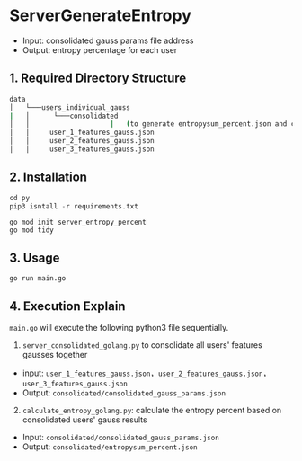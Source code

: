 # ServerGenerateEntropy

- Input: consolidated gauss params file address
- Output: entropy percentage for each user

## 1. Required Directory Structure

```bash
data 
│   └───users_individual_gauss 
|   │      └───consolidated  
│   │                    |   (to generate entropysum_percent.json and consolidated_gauss_params.json)  
│   │     user_1_features_gauss.json
│   │     user_2_features_gauss.json
│   │     user_3_features_gauss.json 
```

## 2. Installation

```python
cd py
pip3 isntall -r requirements.txt
```

```golang
go mod init server_entropy_percent
go mod tidy
```

## 3. Usage

```golang
go run main.go
```

## 4. Execution Explain
`main.go` will execute the following python3 file sequentially.

1. `server_consolidated_golang.py` to consolidate all users' features gausses together 

- input:  `user_1_features_gauss.json`，`user_2_features_gauss.json`，`user_3_features_gauss.json`
- Output: `consolidated/consolidated_gauss_params.json`

2. `calculate_entropy_golang.py`: calculate the entropy percent based on consolidated users' gauss results 

- Input: `consolidated/consolidated_gauss_params.json`
- Output: `consolidated/entropysum_percent.json`
